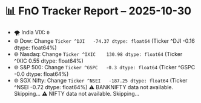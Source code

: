 # 📊 FnO Tracker Report – 2025-10-30
- 🌪️ India VIX: `0`
- 🌐 Dow: Change `Ticker
^DJI   -74.37
dtype: float64` (Ticker
^DJI   -0.16
dtype: float64%)
- 🌐 Nasdaq: Change `Ticker
^IXIC    130.98
dtype: float64` (Ticker
^IXIC    0.55
dtype: float64%)
- 🌐 S&P 500: Change `Ticker
^GSPC   -0.3
dtype: float64` (Ticker
^GSPC   -0.0
dtype: float64%)
- 🌐 SGX Nifty: Change `Ticker
^NSEI   -187.25
dtype: float64` (Ticker
^NSEI   -0.72
dtype: float64%)
⚠️ BANKNIFTY data not available. Skipping...
⚠️ NIFTY data not available. Skipping...